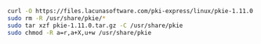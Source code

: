 ﻿```sh
curl -O https://files.lacunasoftware.com/pki-express/linux/pkie-1.11.0.tar.gz
sudo rm -R /usr/share/pkie/*
sudo tar xzf pkie-1.11.0.tar.gz -C /usr/share/pkie
sudo chmod -R a=r,a+X,u+w /usr/share/pkie
```
